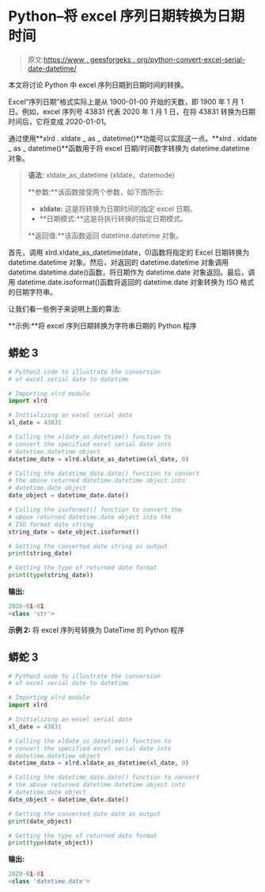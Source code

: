 # Python–将 excel 序列日期转换为日期时间

> 原文:[https://www . geesforgeks . org/python-convert-excel-serial-date-datetime/](https://www.geeksforgeeks.org/python-convert-excel-serial-date-to-datetime/)

本文将讨论 Python 中 excel 序列日期到日期时间的转换。

Excel“序列日期”格式实际上是从 1900-01-00 开始的天数，即 1900 年 1 月 1 日。例如，excel 序列号 43831 代表 2020 年 1 月 1 日，在将 43831 转换为日期时间后，它将变成 2020-01-01。

通过使用**xlrd . xldate _ as _ datetime()**功能可以实现这一点。**xlrd . xldate _ as _ datetime()**函数用于将 excel 日期/时间数字转换为 datetime.datetime 对象。

> **语法:** xldate_as_datetime (xldate，datemode)
> 
> **参数:**该函数接受两个参数，如下图所示:
> 
> *   **xldate:** 这是将转换为日期时间的指定 excel 日期。
> *   **日期模式:**这是将执行转换的指定日期模式。
> 
> **返回值:**该函数返回 datetime.datetime 对象。

首先，调用 xlrd.xldate_as_datetime(date，0)函数将指定的 Excel 日期转换为 datetime.datetime 对象。然后，对返回的 datetime.datetime 对象调用 datetime.datetime.date()函数，将日期作为 datetime.date 对象返回。最后，调用 datetime.date.isoformat()函数将返回的 datetime.date 对象转换为 ISO 格式的日期字符串。

让我们看一些例子来说明上面的算法:

**示例:**将 excel 序列日期转换为字符串日期的 Python 程序

## 蟒蛇 3

```py
# Python3 code to illustrate the conversion
# of excel serial date to datetime

# Importing xlrd module
import xlrd

# Initializing an excel serial date
xl_date = 43831

# Calling the xldate_as_datetime() function to
# convert the specified excel serial date into
# datetime.datetime object
datetime_date = xlrd.xldate_as_datetime(xl_date, 0)

# Calling the datetime_date.date() function to convert
# the above returned datetime.datetime object into
# datetime.date object
date_object = datetime_date.date()

# Calling the isoformat() function to convert the
# above returned datetime.date object into the
# ISO format date string
string_date = date_object.isoformat()

# Getting the converted date string as output
print(string_date)

# Getting the type of returned date format
print(type(string_date))
```

**输出:**

```py
2020-01-01
<class 'str'>
```

**示例 2:** 将 excel 序列号转换为 DateTime 的 Python 程序

## 蟒蛇 3

```py
# Python3 code to illustrate the conversion
# of excel serial date to datetime

# Importing xlrd module
import xlrd

# Initializing an excel serial date
xl_date = 43831

# Calling the xldate_as_datetime() function to
# convert the specified excel serial date into
# datetime.datetime object
datetime_date = xlrd.xldate_as_datetime(xl_date, 0)

# Calling the datetime_date.date() function to convert
# the above returned datetime.datetime object into
# datetime.date object
date_object = datetime_date.date()

# Getting the converted date date as output
print(date_object)

# Getting the type of returned date format
print(type(date_object))
```

**输出:**

```py
2020-01-01
<class 'datetime.date'>
```
